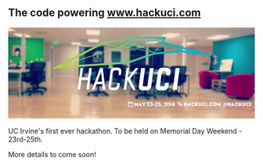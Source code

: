 The code powering www.hackuci.com
---------------------------------
![HackUCI Logo](images/logo-with-bg.jpg)

UC Irvine's first ever hackathon. To be held on Memorial Day Weekend - 23rd-25th.

More details to come soon!
